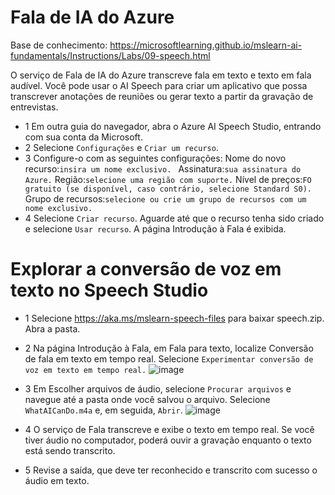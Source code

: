 # Fala de IA do Azure

Base de conhecimento: https://microsoftlearning.github.io/mslearn-ai-fundamentals/Instructions/Labs/09-speech.html

O serviço de Fala de IA do Azure transcreve fala em texto e texto em fala audível. Você pode usar o AI Speech para criar um aplicativo que possa transcrever anotações de reuniões ou gerar texto a partir da gravação de entrevistas.

- 1 Em outra guia do navegador, abra o Azure AI Speech Studio, entrando com sua conta da Microsoft.
- 2 Selecione ```Configurações``` e ```Criar um recurso```.
- 3 Configure-o com as seguintes configurações:
Nome do novo recurso:```insira um nome exclusivo. ```
Assinatura:```sua assinatura do Azure.```
Região:```selecione uma região com suporte.```
Nível de preços:```FO gratuito (se disponível, caso contrário, selecione Standard S0).```
Grupo de recursos:```selecione ou crie um grupo de recursos com um nome exclusivo.```
- 4 Selecione ```Criar recurso```. Aguarde até que o recurso tenha sido criado e selecione ```Usar recurso```. A página Introdução à Fala é exibida.

# Explorar a conversão de voz em texto no Speech Studio

- 1 Selecione https://aka.ms/mslearn-speech-files para baixar speech.zip. Abra a pasta.
- 2 Na página Introdução à Fala, em Fala para texto, localize Conversão de fala em texto em tempo real.
Selecione ```Experimentar conversão de voz em texto em tempo real.```
![image](https://github.com/XlfelipeX/Fala_de_IA_do_Azure/assets/144381176/a75f74b3-7ad5-4f52-9285-0dee29295cc4)

- 3 Em Escolher arquivos de áudio, selecione ```Procurar arquivos``` e navegue até a pasta onde você salvou o arquivo. Selecione ```WhatAICanDo.m4a``` e, em seguida, ```Abrir```.
![image](https://github.com/XlfelipeX/Fala_de_IA_do_Azure/assets/144381176/64363326-2dcc-487d-9bbb-7788e963f782)

- 4 O serviço de Fala transcreve e exibe o texto em tempo real. Se você tiver áudio no computador, poderá ouvir a gravação enquanto o texto está sendo transcrito.
- 5 Revise a saída, que deve ter reconhecido e transcrito com sucesso o áudio em texto.
